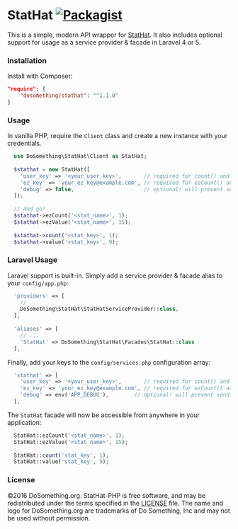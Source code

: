 # StatHat [![Packagist](https://img.shields.io/packagist/v/dosomething/stathat.svg)](https://packagist.org/packages/dosomething/stathat)
This is a simple, modern API wrapper for [StatHat](https://www.stathat.com). It also includes
optional support for usage as a service provider & facade in Laravel 4 or 5.

### Installation
Install with Composer:
```json
"require": {
    "dosomething/stathat": "^1.1.0"
}
```

### Usage
In vanilla PHP, require the `Client` class and create a new instance with your credentials.
```php
  use DoSomething\StatHat\Client as StatHat;
  
  $stathat = new StatHat([
    'user_key' => '<your_user_key>',       // required for count() and value()
    'ez_key' => 'your_ez_key@example.com', // required for ezCount() and ezValue()
    'debug' => false,                      // optional! will prevent sending stats if true.
  ]);
  
  // And go!
  $stathat->ezCount('<stat_name>', 1);
  $stathat->ezValue('<stat_name>', 15);
  
  $stathat->count('<stat_key>', 1);
  $stathat->value('<stat_key>', 9);
```

### Laravel Usage
Laravel support is built-in. Simply add a service provider & facade alias to your `config/app.php`:

```php
  'providers' => [
    // ...
    DoSomething\StatHat\StatHatServiceProvider::class,
  ],
  
  'aliases' => [
    // ...
    'StatHat' => DoSomething\StatHat\Facades\StatHat::class
  ],
```

Finally, add your keys to the `config/services.php` configuration array:

```php
  'stathat' => [
    'user_key' => '<your_user_key>',       // required for count() and value()
    'ez_key' => 'your_ez_key@example.com', // required for ezCount() and ezValue()
    'debug' => env('APP_DEBUG'),        // optional! will prevent sending stats in debug mode.
  ],
```

The `StatHat` facade will now be accessible from anywhere in your application:
```php
  StatHat::ezCount('<stat_name>', 1);
  StatHat::ezValue('<stat_name>', 15);
  
  StatHat::count('stat_key', 1);
  StatHat::value('stat_key', 9);
```

### License
&copy;2016 DoSomething.org. StatHat-PHP is free software, and may be redistributed under the terms specified in the [LICENSE](https://github.com/DoSomething/stathat-php/blob/master/LICENSE) file.  The name and logo for DoSomething.org are trademarks of Do Something, Inc and may not be used without permission.
